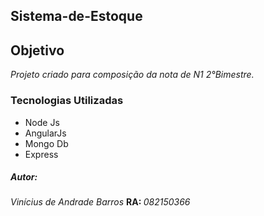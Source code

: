 ## Sistema-de-Estoque

<h2>Objetivo</h2>
<i>Projeto criado para composição da nota de N1 2°Bimestre.</i>

<h3>Tecnologias Utilizadas</h3>
<ul>
<li>Node Js</li>
<li>AngularJs</li>
<li>Mongo Db</li>
<li>Express</li>
</ul>

<h5>Autor:</h5>

<p><em>Vinícius de Andrade Barros</em> <b> RA: </b><i>082150366</i></p>
